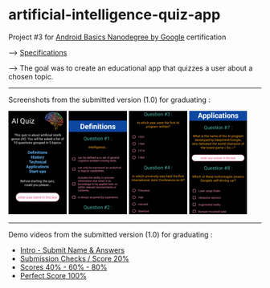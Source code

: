# artificial-intelligence-quiz-app

Project #3 for [Android Basics Nanodegree by Google](https://www.udacity.com/course/android-basics-nanodegree-by-google--nd803)
certification

--> [Specifications](documentation/udacity-abn-quiz-app-specifications.pdf)

--> The goal was to create an educational app that quizzes a user about a chosen topic.

---
Screenshots from the submitted version (1.0) for graduating :

<img src ="documentation/screenshots/udacity-abn-quiz-app-v1.0-ss1.png?raw=true" width="23%"></img>
<img src ="documentation/screenshots/udacity-abn-quiz-app-v1.0-ss2.png?raw=true" width="23%"></img>
<img src ="documentation/screenshots/udacity-abn-quiz-app-v1.0-ss3.png?raw=true" width="23%"></img>
<img src ="documentation/screenshots/udacity-abn-quiz-app-v1.0-ss4.png?raw=true" width="23%"></img>

---
Demo videos from the submitted version (1.0) for graduating :

* [Intro - Submit Name & Answers](https://www.youtube.com/watch?v=YQh5L1Vrk2s)
* [Submission Checks / Score 20% ](https://www.youtube.com/watch?v=SDCErl0CnnM)
* [Scores 40% - 60% - 80%](https://www.youtube.com/watch?v=ofbphqK6W1A)
* [Perfect Score 100%](https://www.youtube.com/watch?v=7jfiQyZSFs4)
